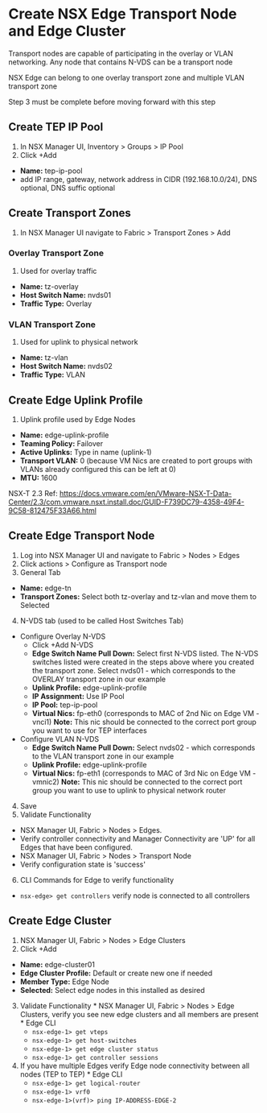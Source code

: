 # Create NSX Edge Transport Node and Edge Cluster

Transport nodes are capable of participating in the overlay or VLAN networking.  Any node that contains N-VDS can be a transport node

NSX Edge can belong to one overlay transport zone and multiple VLAN transport zone

Step 3 must be complete before moving forward with this step

## Create TEP IP Pool
1. In NSX Manager UI, Inventory > Groups > IP Pool
2. Click +Add
  * **Name:** tep-ip-pool
  * add IP range, gateway, network address in CIDR (192.168.10.0/24), DNS optional, DNS suffic optional

## Create Transport Zones
1. In NSX Manager UI navigate to Fabric > Transport Zones > Add

### Overlay Transport Zone
1. Used for overlay traffic
  * **Name:** tz-overlay
  * **Host Switch Name:** nvds01
  * **Traffic Type:** Overlay

### VLAN Transport Zone
1. Used for uplink to physical network
  * **Name:** tz-vlan
  * **Host Switch Name:** nvds02
  * **Traffic Type:** VLAN

## Create Edge Uplink Profile
1. Uplink profile used by Edge Nodes
  * **Name:** edge-uplink-profile
  * **Teaming Policy:** Failover
  * **Active Uplinks:** Type in name (uplink-1)
  * **Transport VLAN:** 0 (because VM Nics are created to port groups with VLANs already configured this can be left at 0)
  * **MTU:** 1600

NSX-T 2.3 Ref:
https://docs.vmware.com/en/VMware-NSX-T-Data-Center/2.3/com.vmware.nsxt.install.doc/GUID-F739DC79-4358-49F4-9C58-812475F33A66.html

## Create Edge Transport Node

1. Log into NSX Manager UI and navigate to Fabric > Nodes > Edges
2. Click actions > Configure as Transport node
3. General Tab
  * **Name:** edge-tn
  * **Transport Zones:** Select both tz-overlay and tz-vlan and move them to Selected
4. N-VDS tab (used to be called Host Switches Tab)
  * Configure Overlay N-VDS
    * Click +Add N-VDS
    * **Edge Switch Name Pull Down:** Select first N-VDS listed.  The N-VDS switches listed were created in the steps above where you created the transport zone.  Select nvds01 - which corresponds to the OVERLAY transport zone in our example
    * **Uplink Profile:** edge-uplink-profile 
    * **IP Assignment:** Use IP Pool
    * **IP Pool:** tep-ip-pool
    * **Virtual Nics:** fp-eth0 (corresponds to MAC of 2nd Nic on Edge VM - vnci1)  **Note:** This nic should be connected to the correct port group you want to use for TEP interfaces
  * Configure VLAN N-VDS
    * **Edge Switch Name Pull Down:** Select nvds02 - which corresponds to the VLAN transport zone in our example
    * **Uplink Profile:** edge-uplink-profile
    * **Virtual Nics:** fp-eth1 (corresponds to MAC of 3rd Nic on Edge VM - vmnic2)  **Note:** This nic should be connected to the correct port group you want to use to uplink to physical network router
4. Save 
5. Validate Functionality
  * NSX Manager UI, Fabric > Nodes > Edges.
  * Verify controller connectivity and Manager Connectivity are 'UP' for all Edges that have been configured.
  * NSX Manager UI, Fabric > Nodes > Transport Node
  * Verify configuration state is 'success'
6. CLI Commands for Edge to verify functionality
  * `nsx-edge> get controllers` verify node is connected to all controllers

## Create Edge Cluster

1. NSX Manager UI, Fabric > Nodes > Edge Clusters
2. Click +Add
  * **Name:** edge-cluster01
  * **Edge Cluster Profile:** Default or create new one if needed
  * **Member Type:** Edge Node
  * **Selected:** Select edge nodes in this installed as desired
  3. Validate Functionality
    * NSX Manager UI, Fabric > Nodes > Edge Clusters, verify you see new edge clusters and all members are present
    * Edge CLI
      * `nsx-edge-1> get vteps`
      * `nsx-edge-1> get host-switches`
      * `nsx-edge-1> get edge cluster status`
      * `nsx-edge-1> get controller sessions`
  4. If you have multiple Edges verify Edge node connectivity between all nodes (TEP to TEP)
    * Edge CLI
      * `nsx-edge-1> get logical-router`
      * `nsx-edge-1> vrf0`
      * `nsx-edge-1>(vrf)> ping IP-ADDRESS-EDGE-2`
